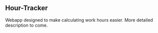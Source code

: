 ## Hour-Tracker
Webapp designed to make calculating work hours easier.
More detailed description to come.
